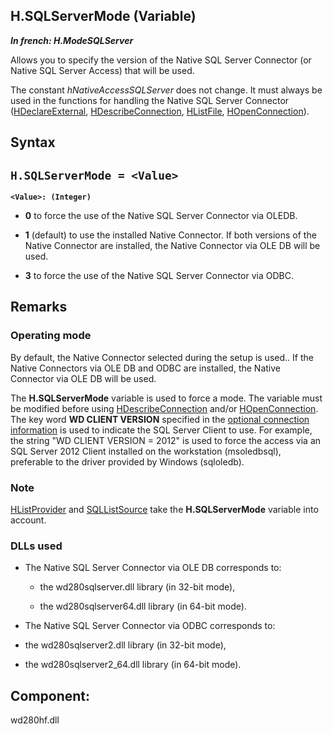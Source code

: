 


## H.SQLServerMode (Variable)

***In french: H.ModeSQLServer***



<a name="XUse"></a>
<a name="Use"></a>
<a name="description"></a>
Allows you to specify the version of the Native SQL Server Connector (or Native SQL Server Access) that will be used. 

The constant *hNativeAccessSQLServer* does not change. It must always be used in the functions for handling the Native SQL Server Connector ([HDeclareExternal](../WDLang4/3044204.md), [HDescribeConnection](../WDLang4/3044205.md), [HListFile](../WDLang4/3044045.md), [HOpenConnection](../WDLang4/3044107.md)).
<a name="XSYNTAX"></a>
<a name="SYNTAX1"></a>

## Syntax

`H.SQLServerMode = <Value>`
---

**`<Value>: (Integer)`**



- **0** to force the use of the Native SQL Server Connector via OLEDB.

- **1** (default) to use the installed Native Connector. If both versions of the Native Connector are installed, the Native Connector via OLE DB will be used. 

- **3** to force the use of the Native SQL Server Connector via ODBC.






<a name="NOTE0"></a>
<a name="NOTE0_1"></a>

## Remarks


### Operating mode
<a name="operating_mode_ELTPARAGRAPHE000041"></a>

By default, the Native Connector selected during the setup is used.. If the Native Connectors via OLE DB and ODBC are installed, the Native Connector via OLE DB will be used.

The **H.SQLServerMode** variable is used to force a mode. The variable must be modified before using [HDescribeConnection](../WDLang4/3044205.md) and/or [HOpenConnection](../WDLang4/3044107.md). 
The key word **WD CLIENT VERSION** specified in the [optional connection information](../WDLang4/9000124.md) is used to indicate the SQL Server Client to use. 
For example, the string "WD CLIENT VERSION = 2012" is used to force the access via an SQL Server 2012 Client installed on the workstation (msoledbsql), preferable to the driver provided by Windows (sqloledb).
<a name="NOTE0_2"></a>


### Note
<a name="note_ELTPARAGRAPHE000063"></a>

[HListProvider](../WDLang4/3044232.md) and [SQLListSource](../WDLang4/3072027.md) take the **H.SQLServerMode** variable into account. 
<a name="NOTE0_3"></a>


### DLLs used
<a name="dlls_used_ELTPARAGRAPHE000075"></a>

- The Native SQL Server Connector via OLE DB corresponds to: 

	- the wd280sqlserver.dll library (in 32-bit mode),

	- the wd280sqlserver64.dll library (in 64-bit mode).




- The Native SQL Server Connector via ODBC corresponds to: 

- the wd280sqlserver2.dll library (in 32-bit mode), 

- the wd280sqlserver2_64.dll library (in 64-bit mode).




<a name="XComponent"></a>

## Component:
wd280hf.dll
